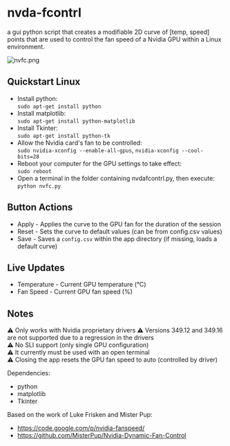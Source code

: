 # nvda-fcontrl
a gui python script that creates a modifiable 2D curve of [temp, speed] points that are used to control the fan speed of a Nvidia GPU within a Linux environment.

![nvfc.png](https://code.mattcarlotta.io/root/nvda-fcontrl/raw/master/nvfc.png)

## Quickstart Linux

* Install python:  
  `sudo apt-get install python`
* Install matplotlib:  
  `sudo apt-get install python-matplotlib`
* Install Tkinter:  
  `sudo apt-get install python-tk`
* Allow the Nvidia card's fan to be controlled:  
  `sudo nvidia-xconfig --enable-all-gpus`, `nvidia-xconfig --cool-bits=28`
* Reboot your computer for the GPU settings to take effect:  
  `sudo reboot`
* Open a terminal in the folder containing nvdafcontrl.py, then execute:  
  `python nvfc.py`

## Button Actions

* Apply - Applies the curve to the GPU fan for the duration of the session
* Reset - Sets the curve to default values (can be from config.csv values)
* Save -  Saves a `config.csv` within the app directory (if missing, loads a default curve)  

## Live Updates

* Temperature - Current GPU temperature (°C) 
* Fan Speed - Current GPU fan speed (%)

## Notes
⚠️ Only works with Nvidia proprietary drivers
⚠️ Versions 349.12 and 349.16 are not supported due to a regression in the drivers  
⚠️ No SLI support (only single GPU configuration)  
⚠️ It currently must be used with an open terminal  
⚠️ Closing the app resets the GPU fan speed to auto (controlled by driver)

Dependencies:  
* python  
* matplotlib  
* Tkinter

Based on the work of Luke Frisken and Mister Pup:  
* https://code.google.com/p/nvidia-fanspeed/
* https://github.com/MisterPup/Nvidia-Dynamic-Fan-Control
